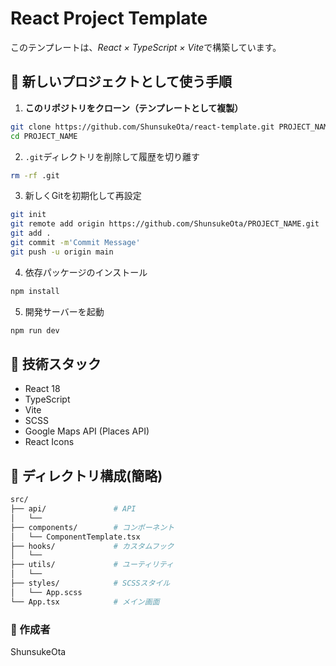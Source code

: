 # React Project Template
このテンプレートは、*React × TypeScript × Vite*で構築しています。

## 🔧 新しいプロジェクトとして使う手順
1. **このリポジトリをクローン（テンプレートとして複製）**
```bash
git clone https://github.com/ShunsukeOta/react-template.git PROJECT_NAME
cd PROJECT_NAME
```
2. `.git`ディレクトリを削除して履歴を切り離す
```bash
rm -rf .git
```
3. 新しくGitを初期化して再設定
```bash
git init
git remote add origin https://github.com/ShunsukeOta/PROJECT_NAME.git
git add .
git commit -m'Commit Message'
git push -u origin main
```

4. 依存パッケージのインストール
```bash
npm install
```

5. 開発サーバーを起動
```bash
npm run dev
```

## 📁 技術スタック
- React 18
- TypeScript
- Vite
- SCSS
- Google Maps API (Places API)
- React Icons

## 🧱 ディレクトリ構成(簡略)
```bash
src/
├── api/               # API
│   └──  
├── components/        # コンポーネント
│   └── ComponentTemplate.tsx
├── hooks/             # カスタムフック
│   └── 
├── utils/             # ユーティリティ
│   └── 
├── styles/            # SCSSスタイル
│   └── App.scss
└── App.tsx            # メイン画面
```

### 👤 作成者
ShunsukeOta